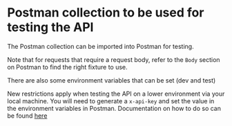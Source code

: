 # Postman collection to be used for testing the API

The Postman collection can be imported into Postman for testing.

Note that for requests that require a request body, refer to the `Body` section on Postman to find the right fixture to use.

There are also some environment variables that can be set (dev and test)

New restrictions apply when testing the API on a lower environment via your local machine. You will need to generate a `x-api-key` and set the value in the environment variables in Postman. Documentation on how to do so can be found [here](https://portal.cdp-int.defra.cloud/documentation/how-to/developer-api-key.md)
